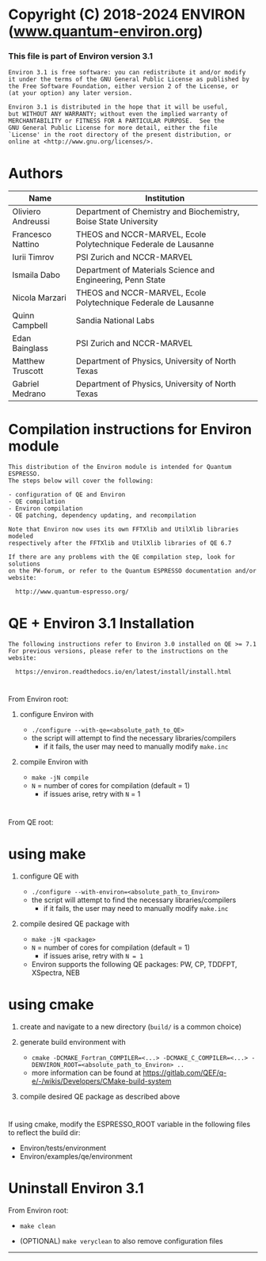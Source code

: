 # Copyright (C) 2018-2024 ENVIRON (www.quantum-environ.org)

### This file is part of Environ version 3.1

    Environ 3.1 is free software: you can redistribute it and/or modify
    it under the terms of the GNU General Public License as published by
    the Free Software Foundation, either version 2 of the License, or
    (at your option) any later version.

    Environ 3.1 is distributed in the hope that it will be useful,
    but WITHOUT ANY WARRANTY; without even the implied warranty of
    MERCHANTABILITY or FITNESS FOR A PARTICULAR PURPOSE.  See the
    GNU General Public License for more detail, either the file
    `License' in the root directory of the present distribution, or
    online at <http://www.gnu.org/licenses/>.

#

# Authors

| Name               | Institution                                                     |
| ------------------ | --------------------------------------------------------------- |
| Oliviero Andreussi | Department of Chemistry and Biochemistry, Boise State University|
| Francesco Nattino  | THEOS and NCCR-MARVEL, Ecole Polytechnique Federale de Lausanne |
| Iurii Timrov       | PSI Zurich and NCCR-MARVEL                                      |
| Ismaila Dabo       | Department of Materials Science and Engineering, Penn State     |
| Nicola Marzari     | THEOS and NCCR-MARVEL, Ecole Polytechnique Federale de Lausanne |
| Quinn Campbell     | Sandia National Labs                                            |
| Edan Bainglass     | PSI Zurich and NCCR-MARVEL                                      |
| Matthew Truscott   | Department of Physics, University of North Texas                |
| Gabriel Medrano    | Department of Physics, University of North Texas                |

#

# Compilation instructions for Environ module

    This distribution of the Environ module is intended for Quantum ESPRESSO.
    The steps below will cover the following:

    - configuration of QE and Environ
    - QE compilation
    - Environ compilation
    - QE patching, dependency updating, and recompilation

    Note that Environ now uses its own FFTXlib and UtilXlib libraries modeled
    respectively after the FFTXlib and UtilXlib libraries of QE 6.7

    If there are any problems with the QE compilation step, look for solutions
    on the PW-forum, or refer to the Quantum ESPRESSO documentation and/or website:

      http://www.quantum-espresso.org/

# QE + Environ 3.1 Installation

    The following instructions refer to Environ 3.0 installed on QE >= 7.1
    For previous versions, please refer to the instructions on the website:

      https://environ.readthedocs.io/en/latest/install/install.html

#

From Environ root:

1. configure Environ with

   - `./configure --with-qe=<absolute_path_to_QE>`
   - the script will attempt to find the necessary libraries/compilers
     - if it fails, the user may need to manually modify `make.inc`

2. compile Environ with

   - `make -jN compile`
   - `N` = number of cores for compilation (default = 1)
     - if issues arise, retry with `N` = 1

#

From QE root:

# using make

1. configure QE with

   - `./configure --with-environ=<absolute_path_to_Environ>`
   - the script will attempt to find the necessary libraries/compilers
     - if it fails, the user may need to manually modify `make.inc`

2. compile desired QE package with

   - `make -jN <package>`
   - `N` = number of cores for compilation (default = 1)
     - if issues arise, retry with `N = 1`
   - Environ supports the following QE packages: PW, CP, TDDFPT, XSpectra, NEB

# using cmake

1. create and navigate to a new directory (`build/` is a common choice)
2. generate build environment with

   - `cmake -DCMAKE_Fortran_COMPILER=<...> -DCMAKE_C_COMPILER=<...> -DENVIRON_ROOT=<absolute_path_to_Environ> ..`
   - more information can be found at https://gitlab.com/QEF/q-e/-/wikis/Developers/CMake-build-system

3. compile desired QE package as described above

#

If using cmake, modify the ESPRESSO_ROOT variable in the following files to reflect the build dir:

- Environ/tests/environment
- Environ/examples/qe/environment

#

# Uninstall Environ 3.1

From Environ root:

- `make clean`

- (OPTIONAL) `make veryclean` to also remove configuration files

---
